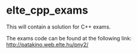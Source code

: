 elte_cpp_exams
==============

This will contain a solution for C++ exams.

The exams code can be found at the following link: http://patakino.web.elte.hu/pny2/
